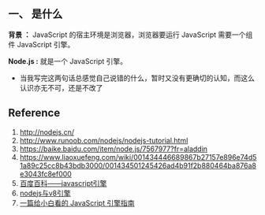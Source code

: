 ## 一、 是什么
**背景 ：** JavaScript 的宿主环境是浏览器，浏览器要运行 JavaScript 需要一个组件 JavaScript 引擎。

**Node.js :** 就是一个 JavaScript 引擎。
- 当我写完这两句话总感觉自己说错的什么，暂时又没有更确切的认知，而这么认识亦无不可，还是不改了

## Reference
1. http://nodejs.cn/
2. http://www.runoob.com/nodejs/nodejs-tutorial.html
3. https://baike.baidu.com/item/node.js/7567977?fr=aladdin
4. https://www.liaoxuefeng.com/wiki/001434446689867b27157e896e74d51a89c25cc8b43bdb3000/001434501245426ad4b91f2b880464ba876a8e3043fc8ef000
5. [百度百科——javascript引擎](https://baike.baidu.com/item/javascript引擎/5356108)
6. [nodejs与v8引擎](https://www.cnblogs.com/wbxjiayou/p/6182627.html)
7. [一篇给小白看的 JavaScript 引擎指南](http://web.jobbole.com/84351/)
